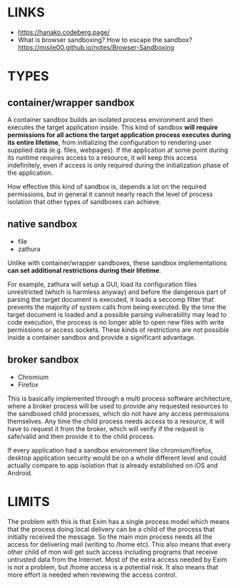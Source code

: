 # LINKS

- https://hanako.codeberg.page/
- What is browser sandboxing? How to escape the sandbox?
  https://misile00.github.io/notes/Browser-Sandboxing

# TYPES

## container/wrapper sandbox

A container sandbox builds an isolated process environment and then executes the target application inside. This kind of sandbox **will require permissions for all actions the target application process executes during its entire lifetime**, from initializing the configuration to rendering user supplied data (e.g. files, webpages). If the application at some point during its runtime requires access to a resource, it will keep this access indefinitely, even if access is only required during the initialization phase of the application. 

How effective this kind of sandbox is, depends a lot on the required permissions, but in general it cannot nearly reach the level of process isolation that other types of sandboxes can achieve.

## native sandbox

- file
- zathura

Unlike with container/wrapper sandboxes, these sandbox implementations **can set additional restrictions during their lifetime**.

For example, zathura will setup a GUI, load its configuration files unrestricted (which is harmless anyway) and before the dangerous part of parsing the target document is executed, it loads a seccomp filter that prevents the majority of system calls from being executed. By the time the target document is loaded and a possible parsing vulnerability may lead to code execution, the process is no longer able to open new files with write permissions or access sockets. These kinds of restrictions are not possible inside a container sandbox and provide a significant advantage.
## broker sandbox

- Chromium
- Firefox

This is basically implemented through a multi process software architecture, where a broker process will be used to provide any requested resources to the sandboxed child processes, which do not have any access permissions themselves. Any time the child process needs access to a resource, it will have to request it from the broker, which will verify if the request is safe/valid and then provide it to the child process.

If every application had a sandbox environment like chromium/firefox, desktop application security would be on a whole different level and could actually compare to app isolation that is already established on iOS and Android.

# LIMITS

The problem with this is that Exim has a single process model which means that the process doing local delivery can be a child of the process that initially received the message. So the main mon process needs all the access for delivering mail (writing to /home etc). This also means that every other child of mon will get such access including programs that receive untrusted data from the Internet. Most of the extra access needed by Exim is not a problem, but /home access is a potential risk. It also means that more effort is needed when reviewing the access control.